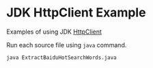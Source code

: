 # JDK HttpClient Example

Examples of using
JDK [HttpClient](https://docs.oracle.com/en/java/javase/22/docs/api/java.net.http/java/net/http/HttpClient.html)

Run each source file using `java` command.

```shell
java ExtractBaiduHotSearchWords.java
```